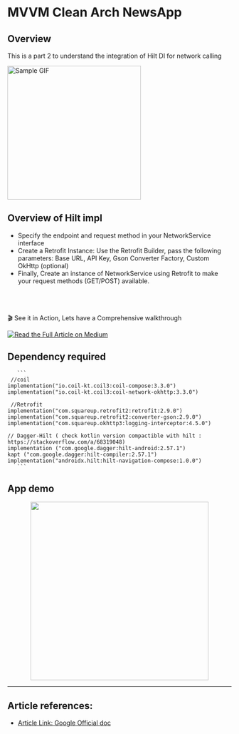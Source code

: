 # MVVM Clean Arch NewsApp

## Overview
This is a  part 2 to understand the integration of Hilt DI for network calling

<img src="https://mir-s3-cdn-cf.behance.net/project_modules/source/5eeea355389655.59822ff824b72.gif" alt="Sample GIF" width="300" height="300">


## Overview of Hilt impl
- Specify the endpoint and request method in your NetworkService interface
- Create a Retrofit Instance: Use the Retrofit Builder, pass the following parameters: Base URL, API Key, Gson Converter Factory, Custom OkHttp (optional)
- Finally, Create an instance of NetworkService using Retrofit to make your request methods (GET/POST) available.

<br>
<br>
<br>
🎬 See it in Action, Lets have a Comprehensive walkthrough

[![Read the Full Article on Medium](https://img.shields.io/badge/Read%20More%20on-Medium-green?logo=medium)](https://medium.com/@aman1024/network-calling-in-android-via-retrofit-hilt-di-part-2-caa21afe2c39)


## Dependency required

       ```
     //coil
    implementation("io.coil-kt.coil3:coil-compose:3.3.0")
    implementation("io.coil-kt.coil3:coil-network-okhttp:3.3.0")
    
     //Retrofit
    implementation("com.squareup.retrofit2:retrofit:2.9.0")
    implementation("com.squareup.retrofit2:converter-gson:2.9.0")
    implementation("com.squareup.okhttp3:logging-interceptor:4.5.0")

    // Dagger-Hilt ( check kotlin version compactible with hilt : https://stackoverflow.com/a/68319048)
    implementation ("com.google.dagger:hilt-android:2.57.1")
    kapt ("com.google.dagger:hilt-compiler:2.57.1")
    implementation("androidx.hilt:hilt-navigation-compose:1.0.0")
       ```
   
## App demo
<p align="center">
  <img src="https://github.com/aman1sr/Compose-NewsApp-CleanArchitecture/blob/feat/network_layer_hilt/app/screenshots/hilt_di.gif?raw=true" width="400"/>
</p>


---
##  Article references:
- [Article Link: Google Official doc](https://developer.android.com/training/dependency-injection/hilt-android)
